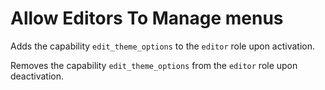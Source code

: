 # Allow Editors To Manage menus

Adds the capability `edit_theme_options` to the `editor` role upon activation.

Removes the capability `edit_theme_options` from the `editor` role upon deactivation.
